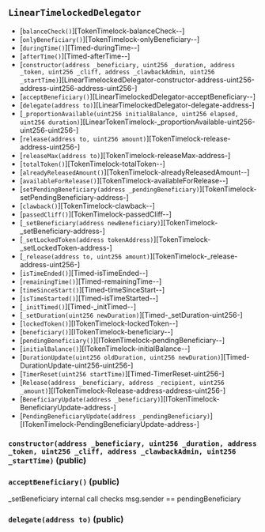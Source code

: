 ## <span id="LinearTimelockedDelegator"></span> `LinearTimelockedDelegator`



- [`balanceCheck()`][TokenTimelock-balanceCheck--]
- [`onlyBeneficiary()`][TokenTimelock-onlyBeneficiary--]
- [`duringTime()`][Timed-duringTime--]
- [`afterTime()`][Timed-afterTime--]
- [`constructor(address _beneficiary, uint256 _duration, address _token, uint256 _cliff, address _clawbackAdmin, uint256 _startTime)`][LinearTimelockedDelegator-constructor-address-uint256-address-uint256-address-uint256-]
- [`acceptBeneficiary()`][LinearTimelockedDelegator-acceptBeneficiary--]
- [`delegate(address to)`][LinearTimelockedDelegator-delegate-address-]
- [`_proportionAvailable(uint256 initialBalance, uint256 elapsed, uint256 duration)`][LinearTokenTimelock-_proportionAvailable-uint256-uint256-uint256-]
- [`release(address to, uint256 amount)`][TokenTimelock-release-address-uint256-]
- [`releaseMax(address to)`][TokenTimelock-releaseMax-address-]
- [`totalToken()`][TokenTimelock-totalToken--]
- [`alreadyReleasedAmount()`][TokenTimelock-alreadyReleasedAmount--]
- [`availableForRelease()`][TokenTimelock-availableForRelease--]
- [`setPendingBeneficiary(address _pendingBeneficiary)`][TokenTimelock-setPendingBeneficiary-address-]
- [`clawback()`][TokenTimelock-clawback--]
- [`passedCliff()`][TokenTimelock-passedCliff--]
- [`_setBeneficiary(address newBeneficiary)`][TokenTimelock-_setBeneficiary-address-]
- [`_setLockedToken(address tokenAddress)`][TokenTimelock-_setLockedToken-address-]
- [`_release(address to, uint256 amount)`][TokenTimelock-_release-address-uint256-]
- [`isTimeEnded()`][Timed-isTimeEnded--]
- [`remainingTime()`][Timed-remainingTime--]
- [`timeSinceStart()`][Timed-timeSinceStart--]
- [`isTimeStarted()`][Timed-isTimeStarted--]
- [`_initTimed()`][Timed-_initTimed--]
- [`_setDuration(uint256 newDuration)`][Timed-_setDuration-uint256-]
- [`lockedToken()`][ITokenTimelock-lockedToken--]
- [`beneficiary()`][ITokenTimelock-beneficiary--]
- [`pendingBeneficiary()`][ITokenTimelock-pendingBeneficiary--]
- [`initialBalance()`][ITokenTimelock-initialBalance--]
- [`DurationUpdate(uint256 oldDuration, uint256 newDuration)`][Timed-DurationUpdate-uint256-uint256-]
- [`TimerReset(uint256 startTime)`][Timed-TimerReset-uint256-]
- [`Release(address _beneficiary, address _recipient, uint256 _amount)`][ITokenTimelock-Release-address-address-uint256-]
- [`BeneficiaryUpdate(address _beneficiary)`][ITokenTimelock-BeneficiaryUpdate-address-]
- [`PendingBeneficiaryUpdate(address _pendingBeneficiary)`][ITokenTimelock-PendingBeneficiaryUpdate-address-]
### <span id="LinearTimelockedDelegator-constructor-address-uint256-address-uint256-address-uint256-"></span> `constructor(address _beneficiary, uint256 _duration, address _token, uint256 _cliff, address _clawbackAdmin, uint256 _startTime)` (public)



### <span id="LinearTimelockedDelegator-acceptBeneficiary--"></span> `acceptBeneficiary()` (public)

_setBeneficiary internal call checks msg.sender == pendingBeneficiary

### <span id="LinearTimelockedDelegator-delegate-address-"></span> `delegate(address to)` (public)



